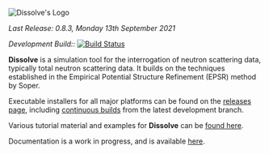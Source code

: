 ![Dissolve's Logo](icon/logo.png)

_Last Release: 0.8.3, Monday 13th September 2021_

_Development Build::_ [![Build Status](https://dev.azure.com/DisorderedMaterials/Dissolve/_apis/build/status/Continuous%20Build?branchName=develop)](https://dev.azure.com/DisorderedMaterials/Dissolve/_build/latest?definitionId=9&branchName=develop)

**Dissolve** is a simulation tool for the interrogation of neutron scattering data, typically total neutron scattering data. It builds on the techniques established in the Empirical Potential Structure Refinement (EPSR) method by Soper.

Executable installers for all major platforms can be found on the [releases page](https://github.com/disorderedmaterials/dissolve/releases), including [continuous builds](https://github.com/disorderedmaterials/dissolve/releases/tag/continuous) from the latest development branch.

Various tutorial material and examples for **Dissolve** can be [found here](https://www.projectdissolve.com/docs/examples/).

Documentation is a work in progress, and is available [here](https://www.projectdissolve.com/docs/).

